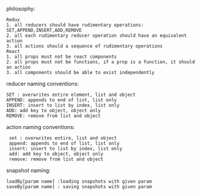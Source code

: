 philosophy:

    Redux
    1. all reducers should have rudimentary operations: SET,APPEND,INSERT,ADD,REMOVE
    2. all each rudimentary reducer operation should have an equivalent action
    3. all actions should a sequence of rudimentary operations
    React
    1. all props must not be react components
    2. all props must not be functions, if a prop is a function, it should an action
    3. all components should be able to exist independently

reducer naming conventions:
 
    SET : overwrites entire element, list and object
    APPEND: appends to end of list, list only
    INSERT: insert to list by index, list only
    ADD: add key to object, object only
    REMOVE: remove from list and object
     
action naming conventions:
    
     set : overwrites entire, list and object
     append: appends to end of list, list only
     insert: insert to list by index, list only
     add: add key to object, object only
     remove: remove from list and object
     
snapshot naming:
    
    loadBy[param name] :loading snapshots with given param
    saveBy[param name] : saving snapshots with given param